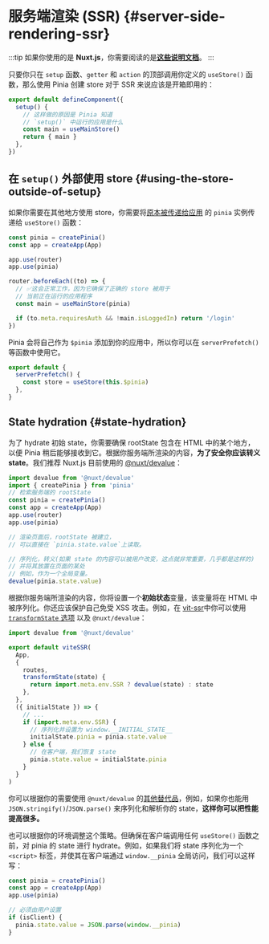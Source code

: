 # 服务端渲染 (SSR) {#server-side-rendering-ssr}

:::tip
如果你使用的是 **Nuxt.js**，你需要阅读的是[**这些说明文档**](./nuxt.md)。
:::

只要你只在 `setup` 函数、`getter` 和 `action` 的顶部调用你定义的 `useStore()` 函数，那么使用 Pinia 创建 store 对于 SSR 来说应该是开箱即用的：

```js
export default defineComponent({
  setup() {
    // 这样做的原因是 Pinia 知道
    // `setup()` 中运行的应用是什么
    const main = useMainStore()
    return { main }
  },
})
```

## 在 `setup()` 外部使用 store {#using-the-store-outside-of-setup}

如果你需要在其他地方使用 store，你需要将[原本被传递给应用](#install-the-plugin) 的 `pinia` 实例传递给 `useStore()` 函数：

```js
const pinia = createPinia()
const app = createApp(App)

app.use(router)
app.use(pinia)

router.beforeEach((to) => {
  // ✅这会正常工作，因为它确保了正确的 store 被用于
  // 当前正在运行的应用程序
  const main = useMainStore(pinia)

  if (to.meta.requiresAuth && !main.isLoggedIn) return '/login'
})
```

Pinia 会将自己作为 `$pinia` 添加到你的应用中，所以你可以在 `serverPrefetch()` 等函数中使用它。

```js
export default {
  serverPrefetch() {
    const store = useStore(this.$pinia)
  },
}
```

## State hydration {#state-hydration}

为了 hydrate 初始 state，你需要确保 rootState 包含在 HTML 中的某个地方，以便 Pinia 稍后能够接收到它。根据你服务端所渲染的内容，**为了安全你应该转义 state**。我们推荐 Nuxt.js 目前使用的 [@nuxt/devalue](https://github.com/nuxt-contrib/devalue)：

```js
import devalue from '@nuxt/devalue'
import { createPinia } from 'pinia'
// 检索服务端的 rootState
const pinia = createPinia()
const app = createApp(App)
app.use(router)
app.use(pinia)

// 渲染页面后，rootState 被建立，
// 可以直接在 `pinia.state.value`上读取。

// 序列化，转义(如果 state 的内容可以被用户改变，这点就非常重要，几乎都是这样的)
// 并将其放置在页面的某处
// 例如，作为一个全局变量。
devalue(pinia.state.value)
```

根据你服务端所渲染的内容，你将设置一个**初始状态**变量，该变量将在 HTML 中被序列化。你还应该保护自己免受 XSS 攻击。例如，在 [vit-ssr](https://github.com/frandiox/vite-ssr)中你可以使用[ `transformState` 选项](https://github.com/frandiox/vite-ssr#state-serialization) 以及 `@nuxt/devalue`：

```js
import devalue from '@nuxt/devalue'

export default viteSSR(
  App,
  {
    routes,
    transformState(state) {
      return import.meta.env.SSR ? devalue(state) : state
    },
  },
  ({ initialState }) => {
    // ...
    if (import.meta.env.SSR) {
      // 序列化并设置为 window.__INITIAL_STATE__
      initialState.pinia = pinia.state.value
    } else {
      // 在客户端，我们恢复 state
      pinia.state.value = initialState.pinia
    }
  }
)
```

你可以根据你的需要使用 `@nuxt/devalue` 的[其他替代品](https://github.com/nuxt-contrib/devalue#see-also)，例如，如果你也能用 `JSON.stringify()`/`JSON.parse()` 来序列化和解析你的 state，**这样你可以把性能提高很多。**

也可以根据你的环境调整这个策略。但确保在客户端调用任何 `useStore()` 函数之前，对 pinia 的 state 进行 hydrate。例如，如果我们将 state 序列化为一个 `<script>` 标签，并使其在客户端通过 `window.__pinia` 全局访问，我们可以这样写：

```js
const pinia = createPinia()
const app = createApp(App)
app.use(pinia)

// 必须由用户设置
if (isClient) {
  pinia.state.value = JSON.parse(window.__pinia)
}
```
